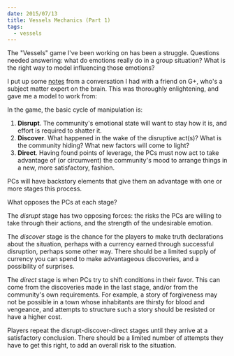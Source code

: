 ```yaml
---
date: 2015/07/13
title: Vessels Mechanics (Part 1)
tags:
  - vessels
---
```


The "Vessels" game I've been working on has been a struggle.
Questions needed answering: what do emotions really do in a group
situation? What is the right way to model influencing those emotions?

<!-- more -->

I put up some [notes](/games/vessels-notes.html) from a conversation I
had with a friend on G+, who's a subject matter expert on the brain.
This was thoroughly enlightening, and gave me a model to work from:

In the game, the basic cycle of manipulation is:

1. **Disrupt**. The community's emotional state will want to stay how it is, and effort is required to shatter it.
2. **Discover**. What happened in the wake of the disruptive act(s)? What is the community hiding? What new factors will come to light?
3. **Direct**. Having found points of leverage, the PCs must now act to take advantage of (or circumvent) the community's mood to arrange things in a new, more satisfactory, fashion.

PCs will have backstory elements that give them an advantage with
one or more stages this process.

What opposes the PCs at each stage?

The *disrupt* stage has two opposing forces: the risks the PCs are willing
to take through their actions, and the strength of the undesirable emotion.

The *discover* stage is the chance for the players to make truth declarations
about the situation, perhaps with a currency earned through successful
disruption, perhaps some other way. There should be a limited supply of
currency you can spend to make advantageous discoveries, and a possibility
of surprises.

The *direct* stage is when PCs try to shift conditions in their favor.
This can come from the discoveries made in the last stage, and/or from
the community's own requirements. For example, a story of forgiveness
may not be possible in a town whose inhabitants are thirsty for blood
and vengeance, and attempts to structure such a story should be resisted
or have a higher cost.

Players repeat the disrupt-discover-direct stages until they arrive at
a satisfactory conclusion. There should be a limited number of attempts
they have to get this right, to add an overall risk to the situation.
